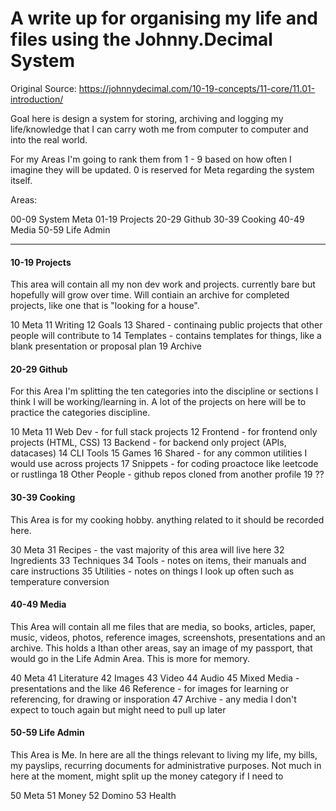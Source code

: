 # A write up for organising my life and files using the Johnny.Decimal System

Original Source: https://johnnydecimal.com/10-19-concepts/11-core/11.01-introduction/

Goal here is design a system for storing, archiving and logging my life/knowledge that I can carry woth me from computer to computer and into the real world.

For my Areas I'm going to rank them from 1 - 9 based on how often I imagine they will be updated. 0 is reserved for Meta regarding the system itself.

Areas:

00-09 System Meta
01-19 Projects
20-29 Github
30-39 Cooking
40-49 Media
50-59 Life Admin

---
#### 10-19 Projects

This area will contain all my non dev work and projects. currently bare but hopefully will grow over time. Will contiain an archive for completed projects, like one that is "looking for a house".

10 Meta
11 Writing
12 Goals
13 Shared - continaing public projects that other people will contribute to
14 Templates - contains templates for things, like a blank presentation or proposal plan
19 Archive
#### 20-29 Github

For this Area I'm splitting the ten categories into the discipline or sections I think I will be working/learning in. A lot of the projects on here will be to practice the categories discipline.

10 Meta
11 Web Dev - for full stack projects
12 Frontend - for frontend only projects (HTML, CSS)
13 Backend - for backend only project (APIs, datacases)
14 CLI Tools
15 Games
16 Shared - for any common utilities I would use across projects
17 Snippets - for coding proactoce like leetcode or rustlinga
18 Other People - github repos cloned from another profile
19 ??

#### 30-39 Cooking

This Area is for my cooking hobby. anything related to it should be recorded here.

30 Meta
31 Recipes - the vast majority of this area will live here
32 Ingredients
33 Techniques
34 Tools - notes on items, their manuals and care instructions
35 Utilities - notes on things I look up often such as temperature conversion
#### 40-49 Media

This Area will contain all me files that are media, so books, articles, paper, music, videos, photos, reference images, screenshots, presentations and an archive. This holds a lthan other areas, say an image of my passport, that would go in the Life Admin Area. This is more for memory.

40 Meta
41 Literature
42 Images
43 Video
44 Audio
45 Mixed Media - presentations and the like
46 Reference - for images for learning or referencing, for drawing or insporation
47 Archive - any media I don't expect to touch again but might need to pull up later

#### 50-59 Life Admin

This Area is Me. In here are all the things relevant to living my life, my bills, my payslips, recurring documents for administrative purposes. Not much in here at the moment, might split up the money category if I need to

50 Meta
51 Money
52 Domino
53 Health